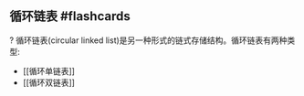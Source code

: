 ## 循环链表 #flashcards 
?
循环链表(circular linked list)是另一种形式的链式存储结构。循环链表有两种类型:
- [[循环单链表]]
- [[循环双链表]]
<!--ID: 1706237626734-->


